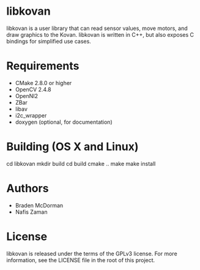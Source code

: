 libkovan
========

libkovan is a user library that can read sensor values, move motors, and draw graphics to the Kovan. libkovan is written in C++, but also exposes C bindings for simplified use cases.

Requirements
============

* CMake 2.8.0 or higher
* OpenCV 2.4.8
* OpenNI2
* ZBar
* libav
* i2c_wrapper
* doxygen (optional, for documentation)

Building (OS X and Linux)
=========================

  cd libkovan
  mkdir build
  cd build
  cmake ..
  make
  make install

Authors
=======

* Braden McDorman
* Nafis Zaman

License
=======

libkovan is released under the terms of the GPLv3 license. For more information, see the LICENSE file in the root of this project.
